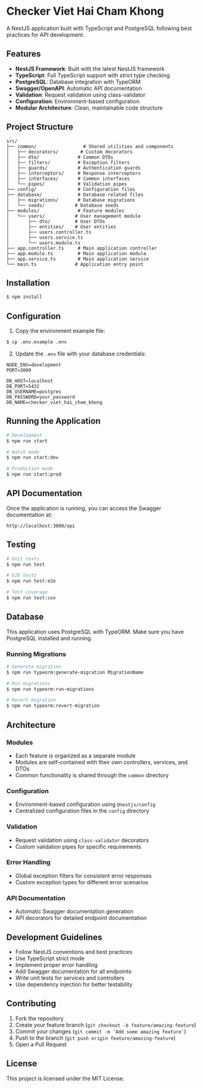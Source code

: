 # Checker Viet Hai Cham Khong

A NestJS application built with TypeScript and PostgreSQL following best practices for API development.

## Features

- **NestJS Framework**: Built with the latest NestJS framework
- **TypeScript**: Full TypeScript support with strict type checking
- **PostgreSQL**: Database integration with TypeORM
- **Swagger/OpenAPI**: Automatic API documentation
- **Validation**: Request validation using class-validator
- **Configuration**: Environment-based configuration
- **Modular Architecture**: Clean, maintainable code structure

## Project Structure

```
src/
├── common/                 # Shared utilities and components
│   ├── decorators/        # Custom decorators
│   ├── dto/              # Common DTOs
│   ├── filters/          # Exception filters
│   ├── guards/           # Authentication guards
│   ├── interceptors/     # Response interceptors
│   ├── interfaces/       # Common interfaces
│   └── pipes/            # Validation pipes
├── config/               # Configuration files
├── database/             # Database-related files
│   ├── migrations/       # Database migrations
│   └── seeds/           # Database seeds
├── modules/              # Feature modules
│   └── users/           # User management module
│       ├── dto/         # User DTOs
│       ├── entities/    # User entities
│       ├── users.controller.ts
│       ├── users.service.ts
│       └── users.module.ts
├── app.controller.ts     # Main application controller
├── app.module.ts         # Main application module
├── app.service.ts        # Main application service
└── main.ts              # Application entry point
```

## Installation

```bash
$ npm install
```

## Configuration

1. Copy the environment example file:
```bash
$ cp .env.example .env
```

2. Update the `.env` file with your database credentials:
```env
NODE_ENV=development
PORT=3000

DB_HOST=localhost
DB_PORT=5432
DB_USERNAME=postgres
DB_PASSWORD=your_password
DB_NAME=checker_viet_hai_cham_khong
```

## Running the Application

```bash
# Development
$ npm run start

# Watch mode
$ npm run start:dev

# Production mode
$ npm run start:prod
```

## API Documentation

Once the application is running, you can access the Swagger documentation at:
```
http://localhost:3000/api
```

## Testing

```bash
# Unit tests
$ npm run test

# E2E tests
$ npm run test:e2e

# Test coverage
$ npm run test:cov
```

## Database

This application uses PostgreSQL with TypeORM. Make sure you have PostgreSQL installed and running.

### Running Migrations

```bash
# Generate migration
$ npm run typeorm:generate-migration MigrationName

# Run migrations
$ npm run typeorm:run-migrations

# Revert migration
$ npm run typeorm:revert-migration
```

## Architecture

### Modules
- Each feature is organized as a separate module
- Modules are self-contained with their own controllers, services, and DTOs
- Common functionality is shared through the `common` directory

### Configuration
- Environment-based configuration using `@nestjs/config`
- Centralized configuration files in the `config` directory

### Validation
- Request validation using `class-validator` decorators
- Custom validation pipes for specific requirements

### Error Handling
- Global exception filters for consistent error responses
- Custom exception types for different error scenarios

### API Documentation
- Automatic Swagger documentation generation
- API decorators for detailed endpoint documentation

## Development Guidelines

- Follow NestJS conventions and best practices
- Use TypeScript strict mode
- Implement proper error handling
- Add Swagger documentation for all endpoints
- Write unit tests for services and controllers
- Use dependency injection for better testability

## Contributing

1. Fork the repository
2. Create your feature branch (`git checkout -b feature/amazing-feature`)
3. Commit your changes (`git commit -m 'Add some amazing feature'`)
4. Push to the branch (`git push origin feature/amazing-feature`)
5. Open a Pull Request

## License

This project is licensed under the MIT License.
